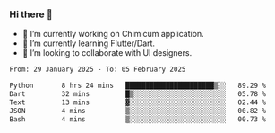 ### Hi there 👋

<!--
**devcat37/devcat37** is a ✨ _special_ ✨ repository because its `README.md` (this file) appears on your GitHub profile.-->


- 🔭 I’m currently working on Chimicum application.
- 🌱 I’m currently learning Flutter/Dart.
- 👯 I’m looking to collaborate with UI designers.
<!-- - 🤔 I’m looking for help with ... -->

<!--START_SECTION:waka-->

```txt
From: 29 January 2025 - To: 05 February 2025

Python       8 hrs 24 mins   ██████████████████████▒░░   89.29 %
Dart         32 mins         █▒░░░░░░░░░░░░░░░░░░░░░░░   05.78 %
Text         13 mins         ▓░░░░░░░░░░░░░░░░░░░░░░░░   02.44 %
JSON         4 mins          ▒░░░░░░░░░░░░░░░░░░░░░░░░   00.82 %
Bash         4 mins          ▒░░░░░░░░░░░░░░░░░░░░░░░░   00.73 %
```

<!--END_SECTION:waka-->
